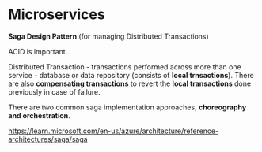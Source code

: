 # Microservices

__Saga Design Pattern__ (for managing Distributed Transactions)

ACID is important.

Distributed Transaction - transactions performed across more than one service - database or data repository (consists of __local trnsactions__). There are also __compensating transactions__ to revert the __local transactions__ done previously in case of failure.

There are two common saga implementation approaches, __choreography and orchestration__. 

https://learn.microsoft.com/en-us/azure/architecture/reference-architectures/saga/saga
